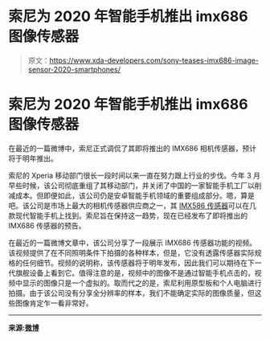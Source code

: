 # 索尼为 2020 年智能手机推出 imx686 图像传感器

> 原文：<https://www.xda-developers.com/sony-teases-imx686-image-sensor-2020-smartphones/>

# 索尼为 2020 年智能手机推出 imx686 图像传感器

在最近的一篇微博中，索尼正式调侃了其即将推出的 IMX686 相机传感器，预计将于明年推出。

索尼的 Xperia 移动部门很长一段时间以来一直在努力跟上行业的步伐。今年 3 月早些时候，该公司彻底重组了其移动部门，并关闭了中国的一家智能手机工厂以削减成本。但即便如此，该公司仍是安卓智能手机领域的重要组成部分。嗯，算是吧。该公司是市场上最大的相机传感器供应商之一，其 [IMX586 传感器](https://www.xda-developers.com/sonys-imx586-48mp-smartphone-camera/)可以在几款现代智能手机上找到。索尼旨在保持这一趋势，现在已经发布了即将推出的 IMX686 传感器的预告。

在最近的一篇微博文章中，该公司分享了一段展示 IMX686 传感器功能的视频。该视频提供了在不同照明条件下拍摄的各种样本，但是，它没有透露传感器实际规格的任何细节。视频的说明称，该传感器将于明年发布，因此我们可以期待在下一代旗舰设备上看到它。值得注意的是，视频中的图像不是通过智能手机点击的，视频中显示的图像只是一个虚拟的。取而代之的是，索尼利用原型板和个人电脑进行拍摄。由于该公司没有分享全分辨率的样本，我们不能确定实际的图像质量，但这些图像肯定乍一看非常好。

* * *

**来源:[微博](https://www.weibo.com/tv/v/If6t56QJ3)**